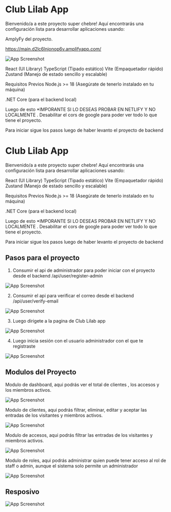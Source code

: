 
# Club Lilab App 

Bienvenido/a a este proyecto super chebre! Aquí encontrarás una configuración lista para desarrollar aplicaciones usando:

AmplyFy del proyecto.

https://main.d2lc6lnjonop6v.amplifyapp.com/

![App Screenshot](src/assets/img/presentacion.png) 

React (UI Library)
TypeScript (Tipado estático)
Vite (Empaquetador rápido)
Zustand (Manejo de estado sencillo y escalable)

Requisitos Previos
Node.js >= 18
(Asegúrate de tenerlo instalado en tu máquina)

.NET Core (para el backend local)

Luego de esto *IMPORANTE SI LO DESEAS PROBAR EN NETLIFY Y NO LOCALMENTE
. Desabilitar el cors de google para poder ver todo lo que tiene el proyecto.

Para iniciar sigue los pasos luego de haber levanto el proyecto de backend
# Club Lilab App 

Bienvenido/a a este proyecto super chebre! Aquí encontrarás una configuración lista para desarrollar aplicaciones usando:

React (UI Library)
TypeScript (Tipado estático)
Vite (Empaquetador rápido)
Zustand (Manejo de estado sencillo y escalable)

Requisitos Previos
Node.js >= 18
(Asegúrate de tenerlo instalado en tu máquina)

.NET Core (para el backend local)

Luego de esto *IMPORANTE SI LO DESEAS PROBAR EN NETLIFY Y NO LOCALMENTE
. Desabilitar el cors de google para poder ver todo lo que tiene el proyecto.

Para iniciar sigue los pasos luego de haber levanto el proyecto de backend

## Pasos para el proyecto

1. Consumir el api de administrador para poder iniciar con el proyecto desde el backend /api/user/register-admin

![App Screenshot](src/assets/img/paso1.png) 

2. Consumir el api para verificar el correo desde el backend /api/user/verify-email

![App Screenshot](src/assets/img/paso2.png) 

3. Luego dirigete a la pagina de Club Lilab app

![App Screenshot](src/assets/img/paso3.png) 

4. Luego inicia sesión con el usuario administrador con el que te registraste

![App Screenshot](src/assets/img/paso4.png) 

## Modulos del Proyecto

Modulo de dashboard, aqui podrás ver el total de clientes , los accesos y los miembros activos.

![App Screenshot](src/assets/img/presentacion.png) 

Modulo de clientes, aqui podrás filtrar, eliminar, editar y aceptar las entradas de los visitantes y miembros activos.

![App Screenshot](src/assets/img/paso5.png) 

Modulo de accesos, aqui podrás filtrar las entradas de los visitantes y miembros activos.

![App Screenshot](src/assets/img/paso6.png) 

Modulo de roles, aqui podrás administrar quien puede tener acceso al rol de staff o admin, aunque el sistema solo permite un administrador

![App Screenshot](src/assets/img/paso7.png) 

## Resposivo

![App Screenshot](src/assets/img/paso8.png) 